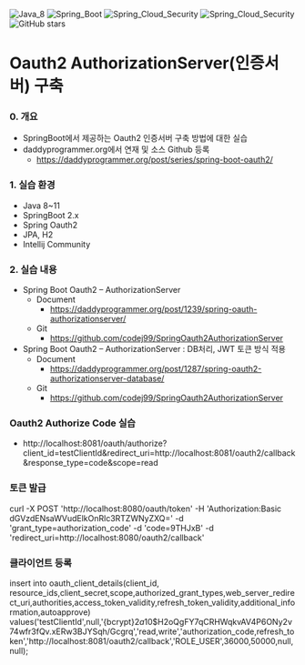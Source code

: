 ![Java_8](https://img.shields.io/badge/java-v1.8-red?logo=java)
![Spring_Boot](https://img.shields.io/badge/Spring_Boot-2.1.4-green.svg?logo=spring)
![Spring_Cloud_Security](https://img.shields.io/badge/Spring_Cloud_Security-2.1.2-green.svg?logo=spring)
![Spring_Cloud_Security](https://img.shields.io/badge/Spring_Cloud_Oauth2-2.1.2-green.svg?logo=spring)
![GitHub stars](https://img.shields.io/github/stars/codej99/SpringOauth2AuthorizationServer?style=social)

# Oauth2 AuthorizationServer(인증서버) 구축

### 0. 개요
- SpringBoot에서 제공하는 Oauth2 인증서버 구축 방법에 대한 실습 
- daddyprogrammer.org에서 연재 및 소스 Github 등록
    - https://daddyprogrammer.org/post/series/spring-boot-oauth2/
    
### 1. 실습 환경
- Java 8~11
- SpringBoot 2.x
- Spring Oauth2
- JPA, H2
- Intellij Community

### 2. 실습 내용
- Spring Boot Oauth2 – AuthorizationServer
    - Document
        - https://daddyprogrammer.org/post/1239/spring-oauth-authorizationserver/
    - Git
        - https://github.com/codej99/SpringOauth2AuthorizationServer
- Spring Boot Oauth2 – AuthorizationServer : DB처리, JWT 토큰 방식 적용
    - Document
        - https://daddyprogrammer.org/post/1287/spring-oauth2-authorizationserver-database/
    - Git
        - https://github.com/codej99/SpringOauth2AuthorizationServer

### Oauth2 Authorize Code 실습
- http://localhost:8081/oauth/authorize?client_id=testClientId&redirect_uri=http://localhost:8081/oauth2/callback&response_type=code&scope=read

### 토큰 발급
curl -X POST 
'http://localhost:8080/oauth/token' 
-H 'Authorization:Basic dGVzdENsaWVudElkOnRlc3RTZWNyZXQ=' 
-d 'grant_type=authorization_code' 
-d 'code=9THJxB' 
-d 'redirect_uri=http://localhost:8080/oauth2/callback'

### 클라이언트 등록
insert into oauth_client_details(client_id, resource_ids,client_secret,scope,authorized_grant_types,web_server_redirect_uri,authorities,access_token_validity,refresh_token_validity,additional_information,autoapprove) values('testClientId',null,'{bcrypt}$2a$10$H2oQgFY7qCRHWqkvAV4P6ONy2v74wfr3fQv.xERw3BJYSqh/Gcgrq','read,write','authorization_code,refresh_token','http://localhost:8081/oauth2/callback','ROLE_USER',36000,50000,null,null);
       